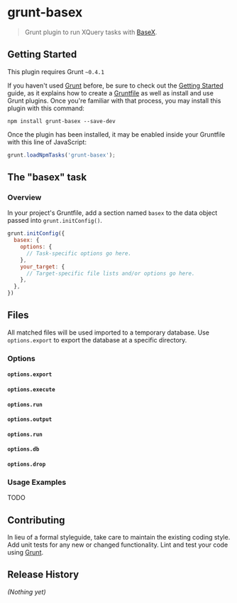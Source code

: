 # grunt-basex

> Grunt plugin to run XQuery tasks with [BaseX](http://basex.org).

## Getting Started

This plugin requires Grunt `~0.4.1`

If you haven't used [Grunt](http://gruntjs.com/) before, be sure to check out the [Getting Started](http://gruntjs.com/getting-started) guide, as it explains how to create a [Gruntfile](http://gruntjs.com/sample-gruntfile) as well as install and use Grunt plugins. Once you're familiar with that process, you may install this plugin with this command:

```shell
npm install grunt-basex --save-dev
```

Once the plugin has been installed, it may be enabled inside your Gruntfile with this line of JavaScript:

```js
grunt.loadNpmTasks('grunt-basex');
```

## The "basex" task

### Overview
In your project's Gruntfile, add a section named `basex` to the data object passed into `grunt.initConfig()`.

```js
grunt.initConfig({
  basex: {
    options: {
      // Task-specific options go here.
    },
    your_target: {
      // Target-specific file lists and/or options go here.
    },
  },
})
```

## Files

All matched files will be used imported to a temporary database.
Use `options.export` to export the database at a specific directory.


### Options

#### `options.export`
#### `options.execute`
#### `options.run`
#### `options.output`
#### `options.run`
#### `options.db`
#### `options.drop`

### Usage Examples

TODO


## Contributing
In lieu of a formal styleguide, take care to maintain the existing coding style. Add unit tests for any new or changed functionality. Lint and test your code using [Grunt](http://gruntjs.com/).

## Release History
_(Nothing yet)_
